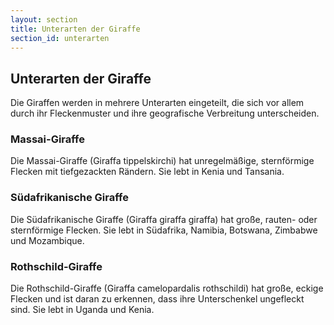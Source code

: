 ```yaml
---
layout: section
title: Unterarten der Giraffe
section_id: unterarten
---
```


## Unterarten der Giraffe

Die Giraffen werden in mehrere Unterarten eingeteilt, die sich vor allem durch ihr Fleckenmuster und ihre geografische Verbreitung unterscheiden.

### Massai-Giraffe
Die Massai-Giraffe (Giraffa tippelskirchi) hat unregelmäßige, sternförmige Flecken mit tiefgezackten Rändern. Sie lebt in Kenia und Tansania.

### Südafrikanische Giraffe
Die Südafrikanische Giraffe (Giraffa giraffa giraffa) hat große, rauten- oder sternförmige Flecken. Sie lebt in Südafrika, Namibia, Botswana, Zimbabwe und Mozambique.

### Rothschild-Giraffe
Die Rothschild-Giraffe (Giraffa camelopardalis rothschildi) hat große, eckige Flecken und ist daran zu erkennen, dass ihre Unterschenkel ungefleckt sind. Sie lebt in Uganda und Kenia.